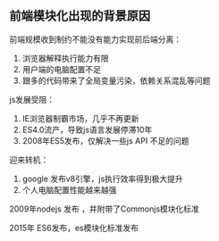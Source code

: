 ##  前端模块化出现的背景原因

前端规模收到制约不能没有能力实现前后端分离： 

1. 浏览器解释执行能力有限
2. 用户端的电脑配置不足
3. 跟多的代码带来了全局变量污染，依赖关系混乱等问题



js发展受阻：

1. IE浏览器制霸市场，几乎不再更新
2. ES4.0流产，导致js语言发展停滞10年
3. 2008年ES5发布，仅解决一些js API 不足的问题



 迎来转机：

1. google 发布v8引擎，js执行效率得到极大提升
2. 个人电脑配置性能越来越强



2009年nodejs 发布 ，并附带了Commonjs模块化标准

2015年 ES6发布，es模块化标准发布

